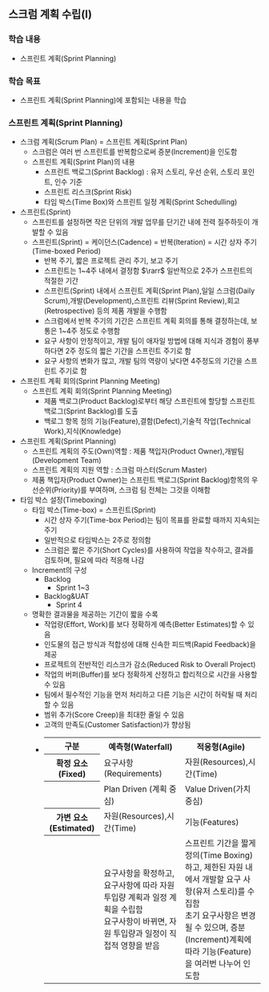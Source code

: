 ## 스크럼 계획 수립(I)
### 학습 내용
- 스프린트 계획(Sprint Planning)
### 학습 목표
- 스프린트 계획(Sprint Planning)에 포함되는 내용을 학습

### 스프린트 계획(Sprint Planning)
- 스크럼 계획(Scrum Plan) = 스프린트 계획(Sprint Plan)
  - 스크럼은 여러 번 스프린트를 반복함으로써 증분(Increment)을 인도함
  - 스프린트 계획(Sprint Plan)의 내용
    - 스프린트 백로그(Sprint Backlog) : 유저 스토리, 우선 순위, 스토리 포인트, 인수 기준
    - 스프린트 리스크(Sprint Risk)
    - 타임 박스(Time Box)와 스프린트 일정 계획(Sprint Schedulling)
- 스프린트(Sprint)
  - 스프린트를 설정하면 작은 단위의 개발 업무를 단기간 내에 전력 질주하듯이 개발할 수 있음
  - 스프린트(Sprint) = 케이던스(Cadence) = 반복(Iteration) = 시간 상자 주기(Time-boxed Period)
    - 반복 주기, 짧은 프로젝트 관리 주기, 보고 주기
    - 스프린트는 1~4주 내에서 결정함 $\rarr$ 일반적으로 2주가 스프린트의 적절한 기간
    - 스프린트(Sprint) 내에서 스프린트 계획(Sprint Plan),일일 스크럼(Daily Scrum),개발(Development),스프린트 리뷰(Sprint Review),회고(Retrospective) 등의 제품 개발을 수행함
    - 스크럼에서 반복 주기의 기간은 스프린트 계획 회의를 통해 결정하는데, 보통은 1~4주 정도로 수행함
    - 요구 사항이 안정적이고, 개발 팀이 애자일 방법에 대해 지식과 경험이 풍부하다면 2주 정도의 짧은 기간을 스프린트 주기로 함
    - 요구 사항의 변화가 많고, 개발 팀의 역량이 낮다면 4주정도의 기간을 스프린트 주기로 함
- 스프린트 계획 회의(Sprint Planning Meeting)
  - 스프린트 계획 회의(Sprint Planning Meeting)
    - 제품 백로그(Product Backlog)로부터 해당 스프린트에 할당할 스프린트 백로그(Sprint Backlog)를 도출
    - 백로그 항목 정의 기능(Feature),결함(Defect),기술적 작업(Technical Work),지식(Knowledge)
- 스프린트 계획(Sprint Planning)
  - 스프린트 계획의 주도(Own)역할 : 제품 책입자(Product Owner),개발팀(Development Team)
  - 스프린트 계획의 지원 역할 : 스크럼 마스터(Scrum Master)
  - 제품 책입자(Product Owner)는 스프린트 백로그(Sprint Backlog)항목의 우선순위(Priority)를 부여하며, 스크럼 팀 전체는 그것을 이해함
- 타임 박스 설정(Timeboxing)
  - 타임 박스(Time-box) = 스프린트(Sprint)
    - 시간 상자 주기(Time-box Period)는 팀이 목표를 완료할 때까지 지속되는 주기
    - 일반적으로 타임박스는 2주로 정의함
    - 스크럼은 짧은 주기(Short Cycles)를 사용하여 작업을 착수하고, 결과를 검토하며, 필요에 따라 적응해 나감
  - Increment의 구성
    - Backlog
      - Sprint 1~3
    - Backlog&UAT
      - Sprint 4
  - 명확한 결과물을 제공하는 기간이 짧을 수록
    - 작업량(Effort, Work)를 보다 정확하게 예측(Better Estimates)할 수 있음
    - 인도물의 접근 방식과 적합성에 대해 신속한 피드백(Rapid Feedback)을 제공
    - 프로젝트의 전반적인 리스크가 감소(Reduced Risk to Overall Project)
    - 작업의 버퍼(Buffer)를 보다 정확하게 산정하고 합리적으로 시간을 사용할 수 있음
    - 팀에서 필수적인 기능을 먼저 처리하고 다른 기능은 시간이 허락될 때 처리할 수 있음
    - 범위 추가(Score Creep)을 최대한 줄일 수 있음
    - 고객의 만족도(Customer Satisfaction)가 향상됨
    - <table>
    <tr>
        <th>구분</th>
        <th>예측형(Waterfall)</th>
        <th>적응형(Agile)</th>
    </tr>
    <tr>
        <th>확정 요소(Fixed)</th>
        <td>요구사항(Requirements)</td>
        <td>자원(Resources),시간(Time)</td>
    </tr>
    <tr>
        <th><br></th>
        <td>Plan Driven (계획 중심)</td>
        <td>Value Driven(가치 중심)</td>
    </tr>
     <tr>
        <th>가변 요소(Estimated)</th>
        <td>자원(Resources),시간(Time)</td>
        <td>기능(Features)</td>
    </tr>
    <tr>
        <th><br></th>
        <td>요구사항을 확정하고, 요구사항에 따라 자원 투입량 계획과 일정 계획을 수립함<br>요구사항이 바뀌면, 자원 투입량과 일정이 직접적 영향을 받음</td>
        <td>스프린트 기간을 짧게 정의(Time Boxing)하고, 제한된 자원 내에서 개발할 요구 사항(유저 스토리)를 수집함<br>초기 요구사항은 변경될 수 있으며, 증분(Increment)계획에 따라 기능(Feature)을 여러번 나누어 인도함</td>
    </tr>
</table>

